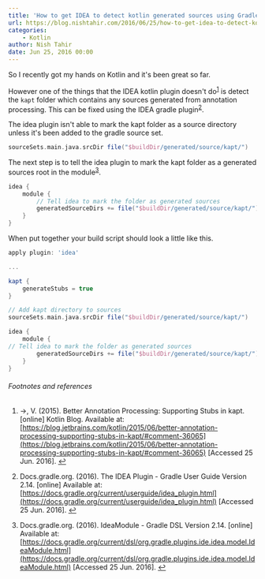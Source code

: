 ```yaml
---
title: 'How to get IDEA to detect kotlin generated sources using Gradle'
url: https://blog.nishtahir.com/2016/06/25/how-to-get-idea-to-detect-kotlin-generated-sources-using-gradle/
categories:
    - Kotlin
author: Nish Tahir
date: Jun 25, 2016 00:00
---
```

So I recently got my hands on Kotlin and it's been great so far.

However one of the things that the IDEA kotlin plugin doesn't do<sup id="fnref:1">[1](#fn:1)</sup> is detect the `kapt` folder which contains any sources generated from annotation processing. This can be fixed using the IDEA gradle plugin<sup id="fnref:2">[2](#fn:2)</sup>.

The idea plugin isn't able to mark the kapt folder as a source directory unless it's been added to the gradle source set.

```gradle
sourceSets.main.java.srcDir file("$buildDir/generated/source/kapt/")  

```

The next step is to tell the idea plugin to mark the kapt folder as a generated sources root in the module<sup id="fnref:3">[3](#fn:3)</sup>.

```gradle
idea {  
    module {
        // Tell idea to mark the folder as generated sources
        generatedSourceDirs += file("$buildDir/generated/source/kapt/")
    }
}
```

When put together your build script should look a little like this.

```gradle
apply plugin: 'idea'

...

kapt {  
    generateStubs = true
}

// Add kapt directory to sources
sourceSets.main.java.srcDir file("$buildDir/generated/source/kapt/")

idea {  
    module {
// Tell idea to mark the folder as generated sources
        generatedSourceDirs += file("$buildDir/generated/source/kapt/")
    }
}
```

###### Footnotes and references

1. <a name="fn:1"/> →, V. (2015). Better Annotation Processing: Supporting Stubs in kapt. [online] Kotlin Blog. Available at: [https://blog.jetbrains.com/kotlin/2015/06/better-annotation-processing-supporting-stubs-in-kapt/#comment-36065](https://blog.jetbrains.com/kotlin/2015/06/better-annotation-processing-supporting-stubs-in-kapt/#comment-36065) [Accessed 25 Jun. 2016]. [↩](#fnref:1 "return to article")

2. <a name="fn:2"/> Docs.gradle.org. (2016). The IDEA Plugin - Gradle User Guide Version 2.14. [online] Available at: [https://docs.gradle.org/current/userguide/idea_plugin.html](https://docs.gradle.org/current/userguide/idea_plugin.html) [Accessed 25 Jun. 2016]. [↩](#fnref:2 "return to article")

3. <a name="fn:3"/> Docs.gradle.org. (2016). IdeaModule - Gradle DSL Version 2.14. [online] Available at: [https://docs.gradle.org/current/dsl/org.gradle.plugins.ide.idea.model.IdeaModule.html](https://docs.gradle.org/current/dsl/org.gradle.plugins.ide.idea.model.IdeaModule.html) [Accessed 25 Jun. 2016]. [↩](#fnref:3 "return to article")